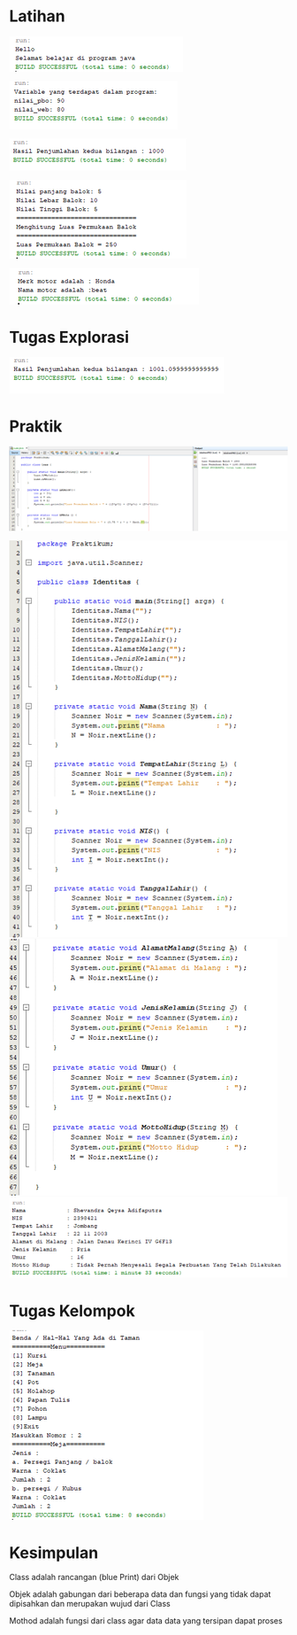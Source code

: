 # Latihan

![Alt Text](https://github.com/AndraQeysa/PBO/blob/master/HelloTelkom.PNG)

![Alt Text](https://github.com/AndraQeysa/PBO/blob/master/Variable.PNG)

![Alt Text](https://github.com/AndraQeysa/PBO/blob/master/Arimatika.PNG)

![Alt Text](https://github.com/AndraQeysa/PBO/blob/master/LuasBalok.PNG)

![Alt Text](https://github.com/AndraQeysa/PBO/blob/master/Sepedamotor.PNG)

# Tugas Explorasi

![Alt Text](https://github.com/AndraQeysa/PBO/blob/master/Tugas%20Eksplorasi.PNG)

# Praktik
![Alt Text](https://github.com/AndraQeysa/PBO/blob/master/Praktik%201.PNG)

![Alt Text](https://github.com/AndraQeysa/PBO/blob/master/Praktik%202%20A.PNG)
![Alt Text](https://github.com/AndraQeysa/PBO/blob/master/Praktik%202%20B.PNG)
![Alt Text](https://github.com/AndraQeysa/PBO/blob/master/OutPut%20Praktik2.PNG)

# Tugas Kelompok

![Alt Text](https://github.com/AndraQeysa/PBO/blob/master/Tugas%20Kelompok.PNG)

# Kesimpulan
Class adalah rancangan (blue Print) dari Objek

Objek adalah gabungan dari beberapa data dan fungsi yang tidak dapat dipisahkan dan merupakan wujud dari Class

Mothod adalah fungsi dari class agar data data yang tersipan dapat proses

